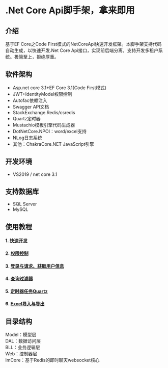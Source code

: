 # .Net Core Api脚手架，拿来即用

## 介绍
基于EF Core之Code First模式的NetCoreApi快速开发框架。本脚手架支持代码自动生成，以快速开发.Net Core Api接口，实现前后端分离，支持开发多租户系统。极简至上，拒绝厚重。
## 软件架构
- Asp.net core 3.1+EF Core 3.1(Code First模式)
- JWT+IdentityModel权限控制
- Autofac依赖注入
- Swagger API文档
- StackExchange.Redis/csredis
- Quartz定时器
- Mustachio模板引擎代码生成器
- DotNetCore.NPOI：word/excel支持
- NLog日志系统
- 其他：ChakraCore.NET JavaScript引擎

## 开发环境
- VS2019 / net core 3.1

## 支持数据库
- SQL Server
- MySQL

## 使用教程
#### 1. [快速开发](doc/Base.md)
#### 2. [权限控制](doc/Authority.md)
#### 3. [登录与请求、获取用户信息](doc/Login.md)
#### 4. [查询过滤器](doc/Query.md)
#### 5. [定时器任务Quartz](doc/Quartz.md)
#### 6. [Excel导入与导出](doc/Excel.md) 
## 目录结构
  Model：模型层   
  DAL：数据访问层   
  BLL：业务逻辑层  
  Web：控制器层   
  ImCore：基于Redis的即时聊天websocket核心


